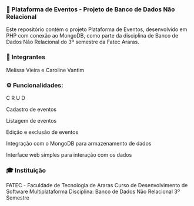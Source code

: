### 🎉 Plataforma de Eventos - Projeto de Banco de Dados Não Relacional

Este repositório contém o projeto Plataforma de Eventos, desenvolvido em PHP com conexão ao MongoDB, como parte da disciplina de Banco de Dados Não Relacional do 3º semestre da Fatec Araras.

### 👥 Integrantes
Melissa Vieira e Caroline Vantim


### ⚙️ Funcionalidades: 
C R U D

Cadastro de eventos

Listagem de eventos

Edição e exclusão de eventos

Integração com o MongoDB para armazenamento de dados

Interface web simples para interação com os dados



### 🎓 Instituição
FATEC - Faculdade de Tecnologia de Araras
Curso de Desenvolvimento de Software Multiplataforma
Disciplina: Banco de Dados Não Relacional
3º Semestre 
